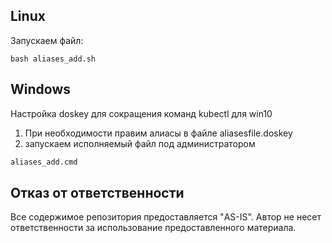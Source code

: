 ## Linux

Запускаем файл: 

```
bash aliases_add.sh
``` 

## Windows

Настройка doskey для сокращения команд kubectl для win10

1. При необходимости правим алиасы в файле aliasesfile.doskey
2. запускаем исполняемый файл под администратором

```cmd
aliases_add.cmd
```

## Отказ от ответственности

Все содержимое репозитория предоставляется "AS-IS". Автор не несет ответственности за использование предоставленного материала.
